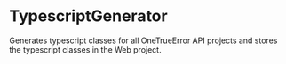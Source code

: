 TypescriptGenerator
=====================

Generates typescript classes for all OneTrueError API projects and stores the typescript classes in the Web project.

